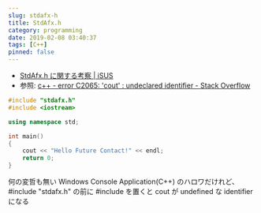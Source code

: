 ```yaml
---
slug: stdafx-h
title: StdAfx.h
category: programming
date: 2019-02-08 03:40:37
tags: [C++]
pinned: false
---
```


- [StdAfx.h に関する考察 | iSUS](https://www.isus.jp/products/c-compilers/stdafxh/)
- 参照: [c++ - error C2065: 'cout' : undeclared identifier - Stack Overflow](https://stackoverflow.com/questions/1868603/error-c2065-cout-undeclared-identifier)

```cpp
#include "stdafx.h"
#include <iostream>

using namespace std;

int main()
{
    cout << "Hello Future Contact!" << endl;
    return 0;
}
```

何の変哲も無い Windows Console Application(C++) のハロワだけれど、#include "stdafx.h" の前に #include <iostream> を置くと cout が undefined な identifier になる
